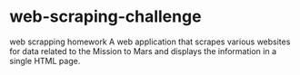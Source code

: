 # web-scraping-challenge
web scrapping homework
A web application that scrapes various websites for data related to the Mission to Mars and displays the information in a single HTML page.
